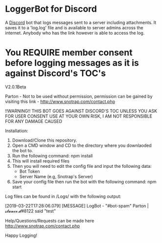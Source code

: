# LoggerBot for Discord

A [Discord](https://discordapp.com/) bot that logs messages sent to a server including attachments.
It saves it to a 'log.log' file and is available to server admins across the internet.
Anybody who has the link however is able to access the log.

# You REQUIRE member consent before logging messages as it is against Discord's TOC's

V2.0.1Beta

Parton - Not to be used without permission, permission can be gained by 
visiting this link - http://www.snotrap.com/contact.php

!!WARNING!!
THIS BOT GOES AGAINST DISCORD'S TOC UNLESS YOU ASK FOR USER CONSENT
USE AT YOUR OWN RISK, I AM NOT RESPONSIBLE FOR ANY DAMAGE CAUSED 

Installation:

1.  Download/Clone this repository.
2.  Open a CMD window and CD to the directory where you downlaoded the bot to.
3.  Run the following command: npm install
4.  This will install required files
5.  Then you will need to edit the config file and input the following data:
    - Bot Token
    - Server Name (e.g, Snotrap's Server)
6.  Save your config file then run the bot with the following command: npm start

Log files can be found in /Logs/ with the following output:

[2019-03-22T17:28:06.079] [MESSAGE] LogBot - "#bot-spam" Parton | 𝓼𝓽𝓪𝓷𝓬𝓮.𝓭#8122 said "test" 


Help/Questions/Requests can be made here http://www.snotrap.com/contact.php

Happy Logging!
